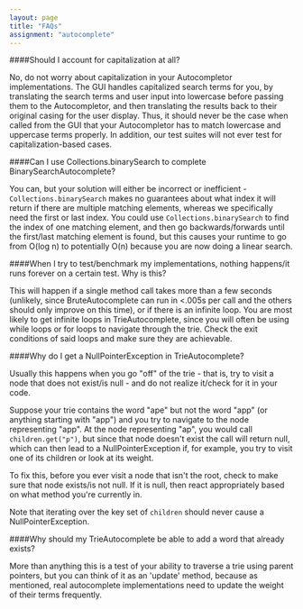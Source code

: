 ```yaml
---
layout: page
title: "FAQs"
assignment: "autocomplete"
---
```


####Should I account for capitalization at all? 

No, do not worry about capitalization in your Autocompletor implementations. The GUI handles capitalized search terms for you, by translating the search terms and user input into lowercase before passing them to the Autocompletor, and then translating the results back to their original casing for the user display. Thus, it should never be the case when called from the GUI that your Autocompletor has to match lowercase and uppercase terms properly. In addition, our test suites will not ever test for capitalization-based cases.

####Can I use Collections.binarySearch to complete BinarySearchAutocomplete?

You can, but your solution will either be incorrect or inefficient - <code>Collections.binarySearch</code> makes no guarantees about what index it will return if there are multiple matching elements, whereas we specifically need the first or last index. You could use <code>Collections.binarySearch</code> to find the index of one matching element, and then go backwards/forwards until the first/last matching element is found, but this causes your runtime to go from O(log n) to potentially O(n) because you are now doing a linear search.

####When I try to test/benchmark my implementations, nothing happens/it runs forever on a certain test. Why is this?

This will happen if a single method call takes more than a few seconds (unlikely, since BruteAutocomplete can run in <.005s per call and the others should only improve on this time), or if there is an infinite loop. You are most likely to get infinite loops in TrieAutocomplete, since you will often be using while loops or for loops to navigate through the trie. Check the exit conditions of said loops and make sure they are achievable.

####Why do I get a NullPointerException in TrieAutocomplete?

Usually this happens when you go "off" of the trie - that is, try to visit a node that does not exist/is null - and do not realize it/check for it in your code. 

Suppose your trie contains the word "ape" but not the word "app" (or anything starting with "app") and you try to navigate to the node representing "app". At the node representing "ap", you would call <code>children.get("p")</code>, but since that node doesn't exist the call will return null, which can then lead to a NullPointerException if, for example, you try to visit one of its children or look at its weight.

To fix this, before you ever visit a node that isn't the root, check to make sure that node exists/is not null. If it is null, then react appropriately based on what method you're currently in.

Note that iterating over the key set of <code>children</code> should never cause a NullPointerException. 

####Why should my TrieAutocomplete be able to add a word that already exists?

More than anything this is a test of your ability to traverse a trie using parent pointers, but you can think of it as an 'update' method, because as mentioned, real autocomplete implementations need to update the weight of their terms frequently.